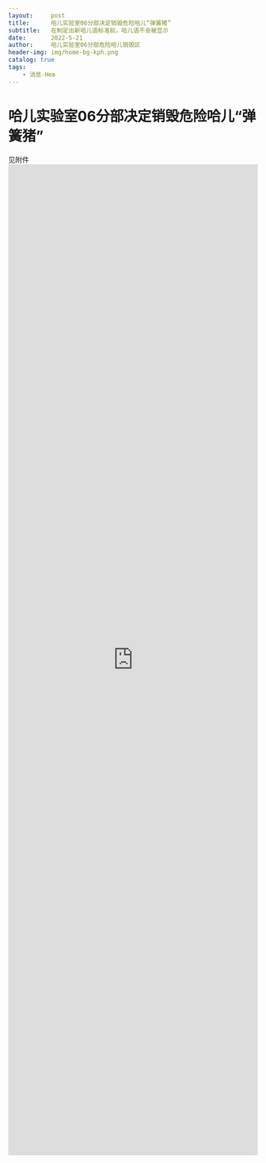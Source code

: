 ```yaml
---
layout:     post
title:      哈儿实验室06分部决定销毁危险哈儿“弹簧猪”
subtitle:   在制定出新哈儿语标准前，哈儿语不会被显示
date:       2022-5-21
author:     哈儿实验室06分部危险哈儿销毁区
header-img: img/home-bg-kph.png
catalog: true
tags:
    - 消息-Нев
---
```


# 哈儿实验室06分部决定销毁危险哈儿“弹簧猪”  
见附件  
<embed src="https://hssrgov.github.io/files/killhaermsg-2022-05-21.pdf" width="100%" height="2000px">
